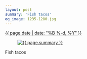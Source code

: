 ```yaml
---
layout: post
summary: 'Fish tacos'
og_image: 1235-1280.jpg
---
```


<div class="post">
 <time>
  <a href="/1235">
   {{ page.date | date: "%B %-d, %Y" }}
  </a>
 </time>
 <a href="/1235">
  <figure data-taken="11/27/2020">
   <img alt="{{ page.summary }}" sizes="(min-width: 700px) 50vw, calc(100vw - 2rem)" src="{{ site.assets_url }}/1235-640.jpg" srcset="{{ site.assets_url }}/1235-320.jpg 320w, {{ site.assets_url }}/1235-640.jpg 640w, {{ site.assets_url }}/1235-960.jpg 960w, {{ site.assets_url }}/1235-1280.jpg 1280w"/>
  </figure>
 </a>
 <span>
  Fish tacos
 </span>
</div>
